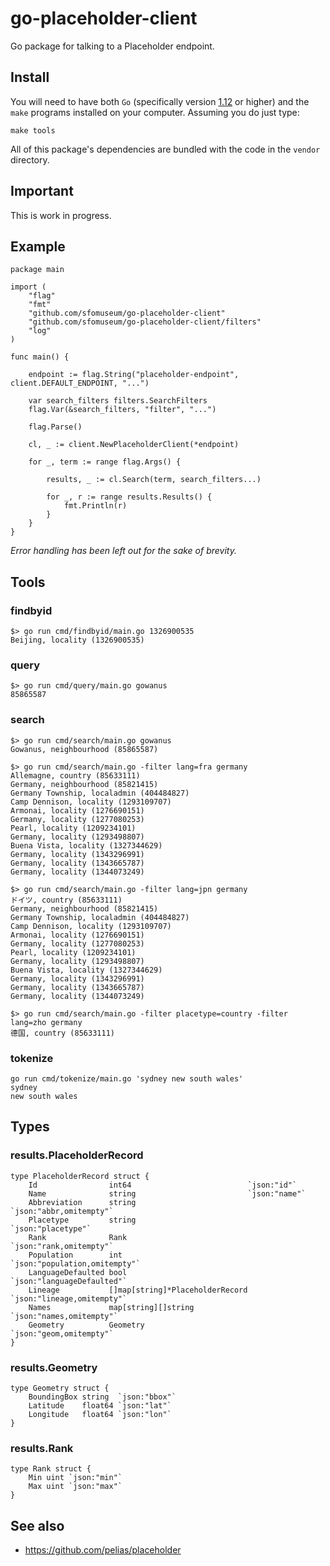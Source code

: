 # go-placeholder-client

Go package for talking to a Placeholder endpoint.

## Install

You will need to have both `Go` (specifically version [1.12](https://golang.org/dl/) or higher) and the `make` programs installed on your computer. Assuming you do just type:

```
make tools
```

All of this package's dependencies are bundled with the code in the `vendor` directory.

## Important

This is work in progress.

## Example

```
package main

import (
	"flag"
	"fmt"
	"github.com/sfomuseum/go-placeholder-client"
	"github.com/sfomuseum/go-placeholder-client/filters"	
	"log"
)

func main() {

	endpoint := flag.String("placeholder-endpoint", client.DEFAULT_ENDPOINT, "...")

	var search_filters filters.SearchFilters
	flag.Var(&search_filters, "filter", "...")
	
	flag.Parse()

	cl, _ := client.NewPlaceholderClient(*endpoint)

	for _, term := range flag.Args() {

		results, _ := cl.Search(term, search_filters...)

		for _, r := range results.Results() {
			fmt.Println(r)
		}
	}
}

```

_Error handling has been left out for the sake of brevity._

## Tools

### findbyid

```
$> go run cmd/findbyid/main.go 1326900535
Beijing, locality (1326900535)
```

### query

```
$> go run cmd/query/main.go gowanus
85865587
```

### search

```
$> go run cmd/search/main.go gowanus
Gowanus, neighbourhood (85865587)

$> go run cmd/search/main.go -filter lang=fra germany
Allemagne, country (85633111)
Germany, neighbourhood (85821415)
Germany Township, localadmin (404484827)
Camp Dennison, locality (1293109707)
Armonai, locality (1276690151)
Germany, locality (1277080253)
Pearl, locality (1209234101)
Germany, locality (1293498807)
Buena Vista, locality (1327344629)
Germany, locality (1343296991)
Germany, locality (1343665787)
Germany, locality (1344073249)

$> go run cmd/search/main.go -filter lang=jpn germany
ドイツ, country (85633111)
Germany, neighbourhood (85821415)
Germany Township, localadmin (404484827)
Camp Dennison, locality (1293109707)
Armonai, locality (1276690151)
Germany, locality (1277080253)
Pearl, locality (1209234101)
Germany, locality (1293498807)
Buena Vista, locality (1327344629)
Germany, locality (1343296991)
Germany, locality (1343665787)
Germany, locality (1344073249)

$> go run cmd/search/main.go -filter placetype=country -filter lang=zho germany
德国, country (85633111)
```

### tokenize

```
go run cmd/tokenize/main.go 'sydney new south wales'
sydney
new south wales
```

## Types

### results.PlaceholderRecord

```
type PlaceholderRecord struct {
	Id                int64                          `json:"id"`
	Name              string                         `json:"name"`
	Abbreviation      string                         `json:"abbr,omitempty"`
	Placetype         string                         `json:"placetype"`
	Rank              Rank                           `json:"rank,omitempty"`
	Population        int                            `json:"population,omitempty"`
	LanguageDefaulted bool                           `json:"languageDefaulted"`
	Lineage           []map[string]*PlaceholderRecord `json:"lineage,omitempty"`
	Names             map[string][]string            `json:"names,omitempty"`
	Geometry          Geometry                       `json:"geom,omitempty"`
}
```

### results.Geometry

```
type Geometry struct {
	BoundingBox string  `json:"bbox"`
	Latitude    float64 `json:"lat"`
	Longitude   float64 `json:"lon"`
}
```

### results.Rank

```
type Rank struct {
	Min uint `json:"min"`
	Max uint `json:"max"`
}
```

## See also

* https://github.com/pelias/placeholder